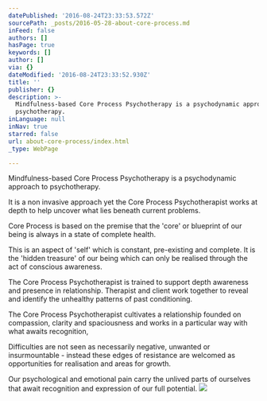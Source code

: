 ```yaml
---
datePublished: '2016-08-24T23:33:53.572Z'
sourcePath: _posts/2016-05-28-about-core-process.md
inFeed: false
authors: []
hasPage: true
keywords: []
author: []
via: {}
dateModified: '2016-08-24T23:33:52.930Z'
title: ''
publisher: {}
description: >-
  Mindfulness-based Core Process Psychotherapy is a psychodynamic approach to
  psychotherapy.
inLanguage: null
inNav: true
starred: false
url: about-core-process/index.html
_type: WebPage

---
```

Mindfulness-based Core Process Psychotherapy is a psychodynamic approach to psychotherapy.

It is a non invasive approach yet the Core Process Psychotherapist works at depth to help uncover what lies beneath current problems.

Core Process is based on the premise that the 'core' or blueprint of our being is always in a state of complete health.

This is an aspect of 'self' which is constant, pre-existing and complete. It is the 'hidden treasure' of our being which can only be realised through the act of conscious awareness.

The Core Process Psychotherapist is trained to support depth awareness and presence in relationship. Therapist and client work together to reveal and identify the unhealthy patterns of past conditioning.

The Core Process Psychotherapist cultivates a relationship founded on compassion, clarity and spaciousness and works in a particular way with what awaits recognition,

Difficulties are not seen as necessarily negative, unwanted or insurmountable - instead these edges of resistance are welcomed as opportunities for realisation and areas for growth.

Our psychological and emotional pain carry the unlived parts of ourselves that await recognition and expression of our full potential.
![](https://the-grid-user-content.s3-us-west-2.amazonaws.com/cf9acf04-4ced-440d-8eba-97e5c980c4af.jpg)